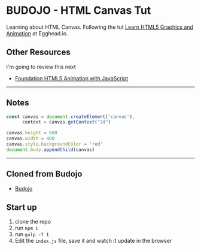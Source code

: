 # BUDOJO - HTML Canvas Tut

Learning about HTML Canvas. Following the tut [Learn HTML5 Graphics and Animation](https://egghead.io/series/learn-html5-graphics-and-animation) at Egghead.io.

## Other Resources

I'm going to review this next
- [Foundation HTML5 Animation with JavaScript](http://users.polytech.unice.fr/~strombon/camash/Foundation%20HTML5%20Animation%20with%20JavaScript/html5-animation-source-code/)


---

## Notes

```js
const canvas = document.createElement('canvas'),
      context = canvas.getContext("2d")

canvas.height = 600
canvas.width = 400
canvas.style.backgroundColor = 'red'
document.body.appendChild(canvas)
```

---

## Cloned from Budojo
- [Budojo](https://github.com/brownerd/budojo)

## Start up
1. clone the repo
1. run `npm i`
1. run `gulp -f 1`
1. Edit the `index.js` file, save it and watch it update in the browser

